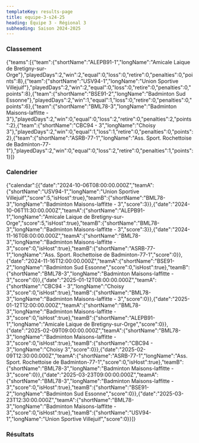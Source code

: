 ```yaml
---
templateKey: results-page
title: equipe-3-s24-25
heading: Équipe 3 - Régional 3
subheading: Saison 2024-2025
---
```

### Classement

<teamranking>{"teams":[{"team":{"shortName":"ALEPB91-1","longName":"Amicale Laique de Bretigny-sur-Orge"},"playedDays":2,"win":2,"equal":0,"loss":0,"retire":0,"penalties":0,"points":8},{"team":{"shortName":"USV94-1","longName":"Union Sportive Villejuif"},"playedDays":2,"win":2,"equal":0,"loss":0,"retire":0,"penalties":0,"points":8},{"team":{"shortName":"BSE91-2","longName":"Badminton Sud Essonne"},"playedDays":2,"win":1,"equal":1,"loss":0,"retire":0,"penalties":0,"points":6},{"team":{"shortName":"BML78-3","longName":"Badminton Maisons-laffitte - 3"},"playedDays":2,"win":0,"equal":0,"loss":2,"retire":0,"penalties":2,"points":2},{"team":{"shortName":"CBC94 - 3","longName":"Choisy 3"},"playedDays":2,"win":0,"equal":1,"loss":1,"retire":0,"penalties":0,"points":2},{"team":{"shortName":"ASRB-77-1","longName":"Ass. Sport. Rochettoise de Badminton-77-1"},"playedDays":2,"win":0,"equal":0,"loss":2,"retire":0,"penalties":1,"points":1}]}</teamranking>

### Calendrier

<teamcalendar>{"calendar":[{"date":"2024-10-06T08:00:00.000Z","teamA":{"shortName":"USV94-1","longName":"Union Sportive Villejuif","score":5,"isHost":true},"teamB":{"shortName":"BML78-3","longName":"Badminton Maisons-laffitte - 3","score":3}},{"date":"2024-10-06T11:30:00.000Z","teamA":{"shortName":"ALEPB91-1","longName":"Amicale Laique de Bretigny-sur-Orge","score":5,"isHost":true},"teamB":{"shortName":"BML78-3","longName":"Badminton Maisons-laffitte - 3","score":3}},{"date":"2024-11-16T08:00:00.000Z","teamA":{"shortName":"BML78-3","longName":"Badminton Maisons-laffitte - 3","score":0,"isHost":true},"teamB":{"shortName":"ASRB-77-1","longName":"Ass. Sport. Rochettoise de Badminton-77-1","score":0}},{"date":"2024-11-16T12:00:00.000Z","teamA":{"shortName":"BSE91-2","longName":"Badminton Sud Essonne","score":0,"isHost":true},"teamB":{"shortName":"BML78-3","longName":"Badminton Maisons-laffitte - 3","score":0}},{"date":"2025-01-12T08:00:00.000Z","teamA":{"shortName":"CBC94 - 3","longName":"Choisy 3","score":0,"isHost":true},"teamB":{"shortName":"BML78-3","longName":"Badminton Maisons-laffitte - 3","score":0}},{"date":"2025-01-12T12:00:00.000Z","teamA":{"shortName":"BML78-3","longName":"Badminton Maisons-laffitte - 3","score":0,"isHost":true},"teamB":{"shortName":"ALEPB91-1","longName":"Amicale Laique de Bretigny-sur-Orge","score":0}},{"date":"2025-02-09T09:00:00.000Z","teamA":{"shortName":"BML78-3","longName":"Badminton Maisons-laffitte - 3","score":0,"isHost":true},"teamB":{"shortName":"CBC94 - 3","longName":"Choisy 3","score":0}},{"date":"2025-02-09T12:30:00.000Z","teamA":{"shortName":"ASRB-77-1","longName":"Ass. Sport. Rochettoise de Badminton-77-1","score":0,"isHost":true},"teamB":{"shortName":"BML78-3","longName":"Badminton Maisons-laffitte - 3","score":0}},{"date":"2025-03-23T09:00:00.000Z","teamA":{"shortName":"BML78-3","longName":"Badminton Maisons-laffitte - 3","score":0,"isHost":true},"teamB":{"shortName":"BSE91-2","longName":"Badminton Sud Essonne","score":0}},{"date":"2025-03-23T12:30:00.000Z","teamA":{"shortName":"BML78-3","longName":"Badminton Maisons-laffitte - 3","score":0,"isHost":true},"teamB":{"shortName":"USV94-1","longName":"Union Sportive Villejuif","score":0}}]}</teamcalendar>

### Résultats